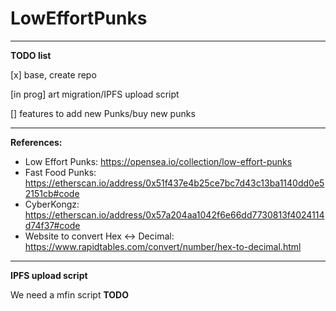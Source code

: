 # LowEffortPunks
------------

**TODO list**

[x] base, create repo

[in prog] art migration/IPFS upload script

[] features to add new Punks/buy new punks 

------------

**References:**
- Low Effort Punks: https://opensea.io/collection/low-effort-punks
- Fast Food Punks: https://etherscan.io/address/0x51f437e4b25ce7bc7d43c13ba1140dd0e52151cb#code
- CyberKongz: https://etherscan.io/address/0x57a204aa1042f6e66dd7730813f4024114d74f37#code
- Website to convert Hex <-> Decimal: https://www.rapidtables.com/convert/number/hex-to-decimal.html

------------
**IPFS upload script**

We need a mfin script **TODO**
